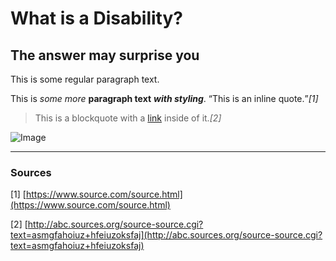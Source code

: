 # What is a Disability?
## The answer may surprise you

This is some regular paragraph text.

This is *some more* **paragraph text** ***with styling***. <q>This is an inline quote.</q><cite>[1]</cite>

> This is a blockquote with a [link](https://www.example.com/) inside of it.<cite>[2]</cite>

![Image](favicon-16x16.png)

---

### Sources

[1] [https://www.source.com/source.html](https://www.source.com/source.html)

[2] [http://abc.sources.org/source-source.cgi?text=asmgfahoiuz+hfeiuzoksfaj](http://abc.sources.org/source-source.cgi?text=asmgfahoiuz+hfeiuzoksfaj)
